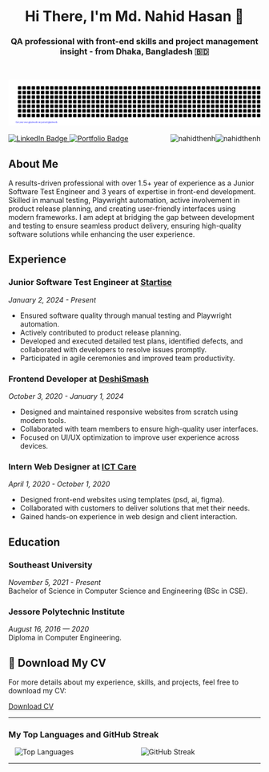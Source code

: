 <h1 align="center">Hi There, I'm Md. Nahid Hasan 👋</h1>

<h3 align="center"> QA professional with front-end skills and project management insight - from Dhaka, Bangladesh 🇧🇩 </h3>
<br/>
<div align="center">

![Nahid](gitartwork.svg)

</div>

 <div id="badges">
   <a href="https://www.linkedin.com/in/nahidthenh">
      <img src="https://img.shields.io/badge/LinkedIn-%230077B5.svg?style=for-the-badge&logo=linkedin&logoColor=white" alt="LinkedIn Badge"/>
   </a>
   <a href="https://mdnahidhasan.vercel.app/">
     <img src="https://img.shields.io/badge/Portfolio-%231DA1F2.svg?style=for-the-badge&logo=briefcase&logoColor=white" alt="Portfolio Badge"/>
   </a>


   <img  align="right" src="https://komarev.com/ghpvc/?username=nahidthenh&label=Profile%20views&color=green&style=flat" alt="nahidthenh" />

   <a align="right" href="https://github.com/ferasbbm?tab=followers">
      <img  align="right" src="https://img.shields.io/github/followers/nahidthenh?username=nahidthenh&label=Followers" alt="nahidthenh" />
   </a>
</div>

## About Me

A results-driven professional with over 1.5+ year of experience as a Junior Software Test Engineer and 3 years of expertise in front-end development. Skilled in manual testing, Playwright automation, active involvement in product release planning, and creating user-friendly interfaces using modern frameworks. I am adept at bridging the gap between development and testing to ensure seamless product delivery, ensuring high-quality software solutions while enhancing the user experience.

## Experience

### Junior Software Test Engineer at [Startise](https://startise.com/)
*January 2, 2024 - Present*  
- Ensured software quality through manual testing and Playwright automation.  
- Actively contributed to product release planning.  
- Developed and executed detailed test plans, identified defects, and collaborated with developers to resolve issues promptly.  
- Participated in agile ceremonies and improved team productivity.

### Frontend Developer at [DeshiSmash](https://deshismash.com/)
*October 3, 2020 - January 1, 2024*  
- Designed and maintained responsive websites from scratch using modern tools.  
- Collaborated with team members to ensure high-quality user interfaces.  
- Focused on UI/UX optimization to improve user experience across devices.

### Intern Web Designer at [ICT Care](https://ictcare.com.bd/)
*April 1, 2020 - October 1, 2020*  
- Designed front-end websites using templates (psd, ai, figma).  
- Collaborated with customers to deliver solutions that met their needs.  
- Gained hands-on experience in web design and client interaction.

## Education

### Southeast University
*November 5, 2021 - Present*  
Bachelor of Science in Computer Science and Engineering (BSc in CSE).

### Jessore Polytechnic Institute
*August 16, 2016 — 2020*  
Diploma in Computer Engineering.

## 📄 Download My CV

For more details about my experience, skills, and projects, feel free to download my CV:

[Download CV](https://docs.google.com/document/d/1RqhcloQ2NkEc9BtR8IlTtKlGWdhjTPrpyHLXuLYsREA/edit?tab=t.0)

---

### My Top Languages and GitHub Streak

<div style="display: flex; justify-content: space-around; align-items: center; width: 100%;">
    <img src="https://github-readme-stats.vercel.app/api/top-langs?username=nahidthenh&show_icons=true&locale=en&layout=compact" alt="Top Languages" width="45%" />
    <img src="https://github-readme-streak-stats.herokuapp.com/?user=nahidthenh&" alt="GitHub Streak" width="45%" />
</div>

---


